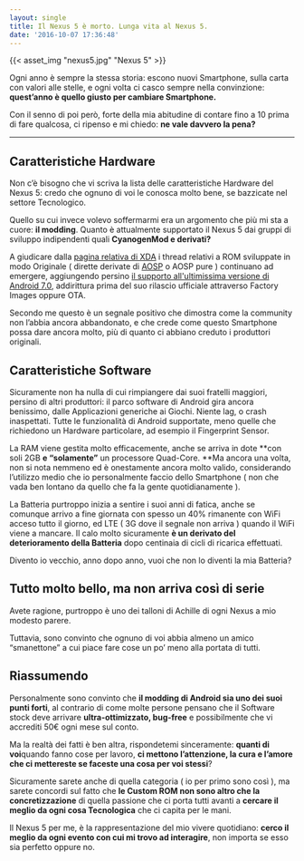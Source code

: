 ```yaml
---
layout: single
title: Il Nexus 5 è morto. Lunga vita al Nexus 5.
date: '2016-10-07 17:36:48'
---
```


{{< asset_img "nexus5.jpg" "Nexus 5" >}}

Ogni anno è sempre la stessa storia: escono nuovi Smartphone, sulla carta con valori alle stelle, e ogni volta ci casco sempre nella convinzione: **quest’anno è quello giusto per cambiare Smartphone.**

Con il senno di poi però, forte della mia abitudine di contare fino a 10 prima di fare qualcosa, ci ripenso e mi chiedo: **ne vale davvero la pena?**

------

## **Caratteristiche Hardware**

Non c’è bisogno che vi scriva la lista delle caratteristiche Hardware del Nexus 5: credo che ognuno di voi le conosca molto bene, se bazzicate nel settore Tecnologico.

Quello su cui invece volevo soffermarmi era un argomento che più mi sta a cuore: **il modding**. Quanto è attualmente supportato il Nexus 5 dai gruppi di sviluppo indipendenti quali **CyanogenMod e derivati?**

A giudicare dalla [pagina relativa di XDA](http://forum.xda-developers.com/google-nexus-5) i thread relativi a ROM sviluppate in modo Originale ( dirette derivate di [AOSP](https://source.android.com/) o AOSP pure ) continuano ad emergere, aggiungendo persino [il supporto all'ultimissima versione di Android 7.0](http://forum.xda-developers.com/google-nexus-5/general/rom-cyanogenmod-14-nexus-5-t3447049), addirittura prima del suo rilascio ufficiale attraverso Factory Images oppure OTA.

Secondo me questo è un segnale positivo che dimostra come la community non l’abbia ancora abbandonato, e che crede come questo Smartphone possa dare ancora molto, più di quanto ci abbiano creduto i produttori originali.

## Caratteristiche Software

Sicuramente non ha nulla di cui rimpiangere dai suoi fratelli maggiori, persino di altri produttori: il parco software di Android gira ancora benissimo, dalle Applicazioni generiche ai Giochi. Niente lag, o crash inaspettati. Tutte le funzionalità di Android supportate, meno quelle che richiedono un Hardware particolare, ad esempio il Fingerprint Sensor.

La RAM viene gestita molto efficacemente, anche se arriva in dote **con soli 2GB **e “solamente”** un processore Quad-Core. **Ma ancora una volta, non si nota nemmeno ed è onestamente ancora molto valido, considerando l’utilizzo medio che io personalmente faccio dello Smartphone ( non che vada ben lontano da quello che fa la gente quotidianamente ).

La Batteria purtroppo inizia a sentire i suoi anni di fatica, anche se comunque arrivo a fine giornata con spesso un 40% rimanente con WiFi acceso tutto il giorno, ed LTE ( 3G dove il segnale non arriva ) quando il WiFi viene a mancare. Il calo molto sicuramente **è un derivato del deterioramento della Batteria** dopo centinaia di cicli di ricarica effettuati.

Divento io vecchio, anno dopo anno, vuoi che non lo diventi la mia Batteria?

## Tutto molto bello, ma non arriva così di serie

Avete ragione, purtroppo è uno dei talloni di Achille di ogni Nexus a mio modesto parere.

Tuttavia, sono convinto che ognuno di voi abbia almeno un amico “smanettone” a cui piace fare cose un po’ meno alla portata di tutti.

## Riassumendo

Personalmente sono convinto che **il modding di Android sia uno dei suoi punti forti**, al contrario di come molte persone pensano che il Software stock deve arrivare **ultra-ottimizzato, bug-free** e possibilmente che vi accrediti 50€ ogni mese sul conto.

Ma la realtà dei fatti è ben altra, rispondetemi sinceramente: **quanti di voi**quando fanno cose per lavoro, **ci mettono l’attenzione, la cura e l’amore che ci mettereste se faceste una cosa per voi stessi**?

Sicuramente sarete anche di quella categoria ( io per primo sono così ), ma sarete concordi sul fatto che **le Custom ROM non sono altro che la concretizzazione** di quella passione che ci porta tutti avanti a **cercare il meglio da ogni cosa Tecnologica** che ci capita per le mani.

Il Nexus 5 per me, è la rappresentazione del mio vivere quotidiano: **cerco il meglio da ogni evento con cui mi trovo ad interagire**, non importa se esso sia perfetto oppure no.